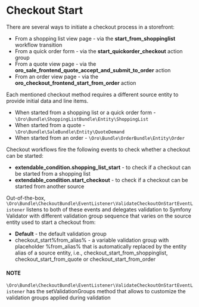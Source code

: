 # Checkout Start

There are several ways to initiate a checkout process in a storefront:

- From a shopping list view page - via the **start_from_shoppinglist** workflow transition
- From a quick order form - via the **start_quickorder_checkout** action group
- From a quote view page - via the **oro_sale_frontend_quote_accept_and_submit_to_order** action
- From an order view page - via the **oro_checkout_frontend_start_from_order** action

Each mentioned checkout method requires a different source entity to provide initial data and line items.

- When started from a shopping list or a quick order form - `\Oro\Bundle\ShoppingListBundle\Entity\ShoppingList`
- When started from a quote - `\Oro\Bundle\SaleBundle\Entity\QuoteDemand`
- When started from an order - `\Oro\Bundle\OrderBundle\Entity\Order`

Checkout workflows fire the following events to check whether a checkout can be started:

- **extendable_condition.shopping_list_start** - to check if a checkout can be started from a shopping list
- **extendable_condition.start_checkout** - to check if a checkout can be started from another source

Out-of-the-box, `\Oro\Bundle\CheckoutBundle\EventListener\ValidateCheckoutOnStartEventListener` listens to both of these events and delegates validation to Symfony Validator with different validation group sequence that varies on the source entity used to start a checkout from:

- **Default** - the default validation group
- checkout_start%from_alias% - a variable validation group with placeholder %from_alias% that is automatically replaced by the entity alias of a source entity, i.e., checkout_start_from_shoppinglist, checkout_start_from_quote or checkout_start_from_order

#### NOTE
`\Oro\Bundle\CheckoutBundle\EventListener\ValidateCheckoutOnStartEventListener` has the setValidationGroups method that allows to customize the validation groups applied during validation
